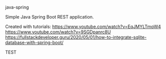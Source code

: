 java-spring

Simple Java Spring Boot REST application.

Created with tutorials:
https://www.youtube.com/watch?v=EqJMYLTmqW4
https://www.youtube.com/watch?v=9SGDpanrc8U
https://fullstackdeveloper.guru/2020/05/01/how-to-integrate-sqlite-database-with-spring-boot/

TEST